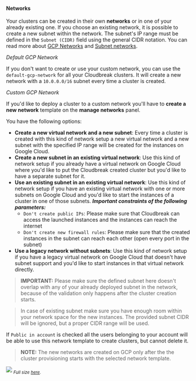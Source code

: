 #### Networks

Your clusters can be created in their own **networks** or in one of your already existing one. If you choose an 
existing network, it is possible to create a new subnet within the network. The subnet's IP range must be defined in 
the `Subnet (CIDR)` field using the general CIDR notation. You can read more about [GCP Networks](https://cloud.google.com/compute/docs/networking#networks) and [Subnet 
networks](https://cloud.google.com/compute/docs/networking#subnet_network).

*Default GCP Network*

If you don't want to create or use your custom network, you can use the `default-gcp-network` for all your 
Cloudbreak clusters. It will create a new network with a `10.0.0.0/16` subnet every time a cluster is created.

*Custom GCP Network*

If you'd like to deploy a cluster to a custom network you'll have to **create a new network** template on the **manage 
networks** panel.

You have the following options:

* **Create a new virtual network and a new subnet**: Every time a cluster is created with this kind of network setup a new virtual network and a new subnet with the specified IP range will be created for the instances on Google Cloud.
* **Create a new subnet in an existing virtual network**: Use this kind of network setup if you already have a virtual network on Google Cloud where you'd like to put the Cloudbreak created cluster but you'd like to have a separate subnet for it.
* **Use an existing subnet in an existing virtual network**: Use this kind of network setup if you have an existing virtual network with one or more subnets on Google Cloud and you'd like to start the instances of a cluster in one of those subnets. __*Important constraints of the following parameters:*__
    * `Don't create public IPs`: Please make sure that Cloudbreak can access the launched instances and the instances can reach the internet
    * `Don't create new firewall rules`: Please make sure that the created instances in the subnet can reach each other (open every port in the subnet)
* **Use a legacy network without subnets**: Use this kind of network setup if you have a legacy virtual network on Google Cloud that doesn't have subnet support and you'd like to start instances in that virtual network directly.

>**IMPORTANT:** Please make sure the defined subnet here doesn't overlap with any of your already deployed subnet in the
 network, because of the validation only happens after the cluster creation starts.

>In case of existing subnet make sure you have enough room within your network space for the new instances. The 
provided subnet CIDR will be ignored, but a proper CIDR range will be used.

If `Public in account` is checked all the users belonging to your account will be able to use this network template 
to create clusters, but cannot delete it.

>**NOTE:** The new networks are created on GCP only after the the cluster provisioning starts with the selected 
network template.

![](/gcp/images/gcp-network_v2.png)
<sub>*Full size [here](/gcp/images/gcp-network_v2.png).*</sub>
